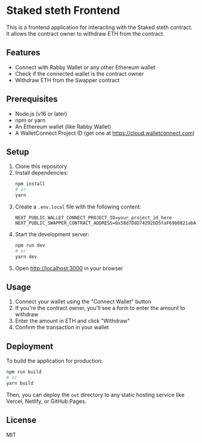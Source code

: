 # Staked steth Frontend

This is a frontend application for interacting with the Staked steth contract. It allows the contract owner to withdraw ETH from the contract.

## Features

- Connect with Rabby Wallet or any other Ethereum wallet
- Check if the connected wallet is the contract owner
- Withdraw ETH from the Swapper contract

## Prerequisites

- Node.js (v16 or later)
- npm or yarn
- An Ethereum wallet (like Rabby Wallet)
- A WalletConnect Project ID (get one at https://cloud.walletconnect.com)

## Setup

1. Clone this repository
2. Install dependencies:
   ```bash
   npm install
   # or
   yarn
   ```
3. Create a `.env.local` file with the following content:
   ```
   NEXT_PUBLIC_WALLET_CONNECT_PROJECT_ID=your_project_id_here
   NEXT_PUBLIC_SWAPPER_CONTRACT_ADDRESS=0x58d7DdD74292bD5faF69b0821abA4fd8f0bB9724
   ```
4. Start the development server:
   ```bash
   npm run dev
   # or
   yarn dev
   ```
5. Open [http://localhost:3000](http://localhost:3000) in your browser

## Usage

1. Connect your wallet using the "Connect Wallet" button
2. If you're the contract owner, you'll see a form to enter the amount to withdraw
3. Enter the amount in ETH and click "Withdraw"
4. Confirm the transaction in your wallet

## Deployment

To build the application for production:

```bash
npm run build
# or
yarn build
```

Then, you can deploy the `out` directory to any static hosting service like Vercel, Netlify, or GitHub Pages.

## License

MIT
